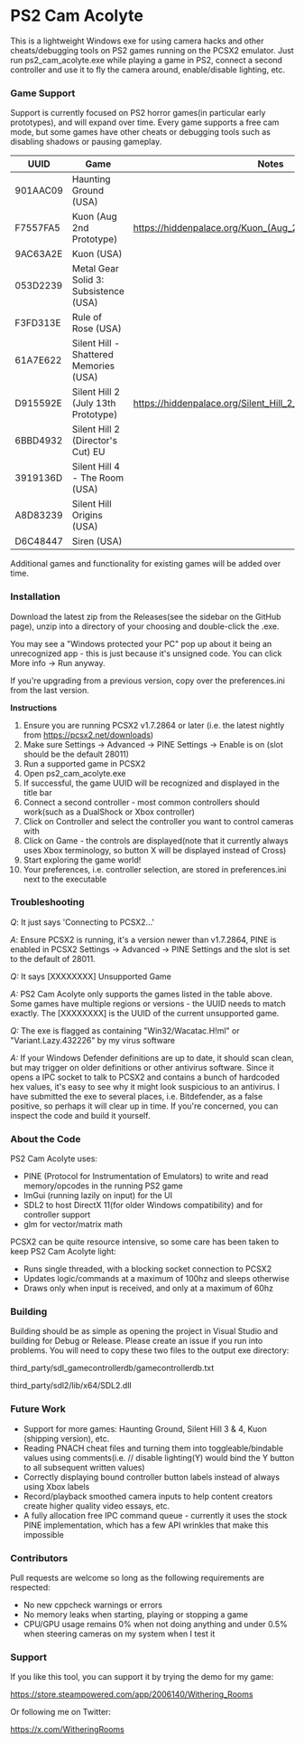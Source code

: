 # **PS2 Cam Acolyte**

This is a lightweight Windows exe for using camera hacks and other cheats/debugging tools on PS2 games running on the PCSX2 emulator. Just run ps2_cam_acolyte.exe while playing a game in PS2, connect a second controller and use it to fly the camera around, enable/disable lighting, etc.

### **Game Support**

Support is currently focused on PS2 horror games(in particular early prototypes), and will expand over time. Every game supports a free cam mode, but some games have other cheats or debugging tools such as disabling shadows or pausing gameplay.

| UUID     | Game                                   | Notes                                                        |
| -------- | -------------------------------------- | ------------------------------------------------------------ |
| 901AAC09 | Haunting Ground (USA)                  |                                                              |
| F7557FA5 | Kuon (Aug 2nd Prototype)               | https://hiddenpalace.org/Kuon_(Aug_2,_2004_prototype)        |
| 9AC63A2E | Kuon (USA)                             |                                                              |
| 053D2239 | Metal Gear Solid 3: Subsistence (USA)  |                                                              |
| F3FD313E | Rule of Rose (USA)                     |                                                              |
| 61A7E622 | Silent Hill - Shattered Memories (USA) |                                                              |
| D915592E | Silent Hill 2 (July 13th Prototype)    | https://hiddenpalace.org/Silent_Hill_2_(Jul_13,_2001_prototype) |
| 6BBD4932 | Silent Hill 2 (Director's Cut) EU      |                                                              |
| 3919136D | Silent Hill 4 - The Room (USA)         |                                                              |
| A8D83239 | Silent Hill Origins (USA)              |                                                              |
| D6C48447 | Siren (USA)                            |                                                              |

Additional games and functionality for existing games will be added over time.

### **Installation**

Download the latest zip from the Releases(see the sidebar on the GitHub page), unzip into a directory of your choosing and double-click the .exe.

You may see a "Windows protected your PC" pop up about it being an unrecognized app - this is just because it's unsigned code. You can click More info -> Run anyway.

If you're upgrading from a previous version, copy over the preferences.ini from the last version.

**Instructions**

1. Ensure you are running PCSX2 v1.7.2864 or later (i.e. the latest nightly from https://pcsx2.net/downloads)
2. Make sure Settings -> Advanced -> PINE Settings -> Enable is on (slot should be the default 28011)
3. Run a supported game in PCSX2
4. Open ps2_cam_acolyte.exe
5. If successful, the game UUID will be recognized and displayed in the title bar
6. Connect a second controller - most common controllers should work(such as a DualShock or Xbox controller)
7. Click on Controller and select the controller you want to control cameras with
8. Click on Game - the controls are displayed(note that it currently always uses Xbox terminology, so button X will be displayed instead of Cross)
9. Start exploring the game world!
10. Your preferences, i.e. controller selection, are stored in preferences.ini next to the executable

### Troubleshooting

*Q*: It just says 'Connecting to PCSX2...'

*A*: Ensure PCSX2 is running, it's a version newer than v1.7.2864, PINE is enabled in PCSX2 Settings -> Advanced -> PINE Settings and the slot is set to the default of 28011.

*Q:* It says [XXXXXXXX] Unsupported Game

*A:* PS2 Cam Acolyte only supports the games listed in the table above. Some games have multiple regions or versions - the UUID needs to match exactly. The [XXXXXXXX] is the UUID of the current unsupported game.

*Q:* The exe is flagged as containing "Win32/Wacatac.H!ml" or "Variant.Lazy.432226" by my virus software

*A:* If your Windows Defender definitions are up to date, it should scan clean, but may trigger on older definitions or other antivirus software. Since it opens a IPC socket to talk to PCSX2 and contains a bunch of hardcoded hex values, it's easy to see why it might look suspicious to an antivirus. I have submitted the exe to several places, i.e. Bitdefender, as a false positive, so perhaps it will clear up in time. If you're concerned, you can inspect the code and build it yourself.

### **About the Code**

PS2 Cam Acolyte uses:

* PINE (Protocol for Instrumentation of Emulators) to write and read memory/opcodes in the running PS2 game
* ImGui (running lazily on input) for the UI
* SDL2 to host DirectX 11(for older Windows compatibility) and for controller support
* glm for vector/matrix math

PCSX2 can be quite resource intensive, so some care has been taken to keep PS2 Cam Acolyte light:

* Runs single threaded, with a blocking socket connection to PCSX2
* Updates logic/commands at a maximum of 100hz and sleeps otherwise
* Draws only when input is received, and only at a maximum of 60hz

### **Building**

Building should be as simple as opening the project in Visual Studio and building for Debug or Release. Please create an issue if you run into problems. You will need to copy these two files to the output exe directory:

third_party/sdl_gamecontrollerdb/gamecontrollerdb.txt

third_party/sdl2/lib/x64/SDL2.dll

### **Future Work**

* Support for more games: Haunting Ground, Silent Hill 3 & 4, Kuon (shipping version), etc.
* Reading PNACH cheat files and turning them into toggleable/bindable values using comments(i.e. // disable lighting(Y) would bind the Y button to all subsequent written values)
* Correctly displaying bound controller button labels instead of always using Xbox labels
* Record/playback smoothed camera inputs to help content creators create higher quality video essays, etc.
* A fully allocation free IPC command queue - currently it uses the stock PINE implementation, which has a few API wrinkles that make this impossible

### **Contributors**

Pull requests are welcome so long as the following requirements are respected:

* No new cppcheck warnings or errors
* No memory leaks when starting, playing or stopping a game
* CPU/GPU usage remains 0% when not doing anything and under 0.5% when steering cameras on my system when I test it

### **Support**

If you like this tool, you can support it by trying the demo for my game:

https://store.steampowered.com/app/2006140/Withering_Rooms

Or following me on Twitter:

https://x.com/WitheringRooms